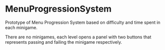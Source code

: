 # MenuProgressionSystem
Prototype of Menu Progression System based on difficulty and time spent in each minigame.

There are no minigames, each level opens a panel with two buttons that represents passing and failing the minigame respectively.
